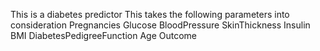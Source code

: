 This is a diabetes predictor 
This takes the following parameters into consideration 
Pregnancies	Glucose	BloodPressure	SkinThickness	Insulin	BMI	DiabetesPedigreeFunction	Age	Outcome
